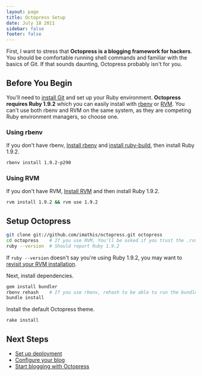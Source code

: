 ```yaml
---
layout: page
title: Octopress Setup
date: July 18 2011
sidebar: false
footer: false
---
```


First, I want to stress that **Octopress is a blogging framework for hackers**.
You should be comfortable running shell commands and familiar with the basics of Git.
If that sounds daunting, Octopress probably isn't for you.

## Before You Begin

You'll need to [install Git](http://git-scm.com/) and set up your Ruby environment.
**Octopress requires Ruby 1.9.2** which you can easily install with [rbenv](https://github.com/sstephenson/rbenv) or [RVM](http://rvm.beginrescueend.com).
You can't use both rbenv and RVM on the same system, as they are competing Ruby environment managers, so choose one.

### Using rbenv

If you don't have rbenv, [Install rbenv](https://github.com/sstephenson/rbenv#section_2) and [install ruby-build](https://github.com/sstephenson/ruby-build), then install Ruby 1.9.2.

```sh
rbenv install 1.9.2-p290
```

### Using RVM

If you don't have RVM, [Install RVM](/docs/setup/rvm) and then install Ruby 1.9.2.

```sh
rvm install 1.9.2 && rvm use 1.9.2
```


## Setup Octopress

```sh
git clone git://github.com/imathis/octopress.git octopress
cd octopress    # If you use RVM, You'll be asked if you trust the .rvmrc file (say yes).
ruby --version  # Should report Ruby 1.9.2
```

If `ruby --version` doesn't say you're using Ruby 1.9.2, you may want to [revisit your RVM installation](/docs/setup/rvm).

Next, install dependencies.

```sh
gem install bundler
rbenv rehash    # If you use rbenv, rehash to be able to run the bundle command
bundle install
```

Install the default Octopress theme.

``` sh
rake install
```

## Next Steps

- [Set up deployment](/docs/deploying)
- [Configure your blog](/docs/configuring)
- [Start blogging with Octopress](/docs/blogging)
